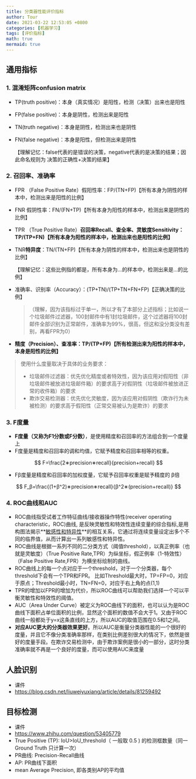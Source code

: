 ```yaml
---
title: 分类器性能评价指标
author: Tour
date: 2021-03-22 12:53:05 +0800
categories: [机器学习]
tags: [评价指标]
math: true
mermaid: true
---
```


## 通用指标

### 1. 混淆矩阵confusion matrix

* TP(truth positive)：本身（真实情况）是阳性，检测（决策）出来也是阳性

* FP(false positive)：本身是阴性，检测出来是阳性

* TN(truth negative)：本身是阴性，检测出来也是阴性

* FN(false negative)：本身是阳性，但检测出来是阴性

  【理解记忆：false代表的是错误的决策，negative代表的是决策的结果；因此命名规则为 决策的正确性+决策的结果】

### 2. 召回率、准确率

* FPR （False Positive Rate）假阳性率：FP/(TN+FP)【所有本身为阴性的样本中，检测出来是阳性的比例】

* FNR 假阴性率：FN/(FN+TP)【所有本身为阳性的样本中，检测出来是阴性的比例】

* TPR （True Positive Rate）**召回率Recall、查全率、灵敏度Sensitivity：TP/(TP+FN)【所有本身为阳性的样本中，检测出来也是阳性的比例】**

* TNR**特异度**：TN/(TN+FP)【所有本身为阴性的样本中，检测出来也是阴性的比例】

  【理解记忆：这些比例指的都是，所有本身为...的样本中，检测出来是...的比例】

* 准确率、识别率（Accuracy）：(TP+TN)/(TP+TN+FN+FP)【正确决策的比例】

  > （理解，因为该指标过于单一，所以才有了本部分上述指标；比如说一个垃圾邮件过滤器，100封邮件中有1封垃圾邮件，这个过滤器将100封邮件全部识别为正常邮件，准确率为99%，很高，但这和没分类没有差别，再看FPR为0）

* **精度（Precision）、查准率：TP/(TP+FP)【所有检测出来为阳性的样本中，本身是阳性的比例】**

> 使用什么度量取决于具体的业务要求：
>
> * 垃圾邮件过滤器：优先优化精度或者特效性，因为该应用对假阳性（非垃圾邮件被放进垃圾邮件箱）的要求高于对假阴性（垃圾邮件被放进正常的收件箱）的要求
> * 欺诈交易检测器：优先优化灵敏度，因为该应用对假阴性（欺诈行为未被检测）的要求高于假阳性（正常交易被认为是欺诈）的要求

### 3. F度量

* **F度量（又称为F1分数或F分数）**，是使用精度和召回率的方法组合到一个度量上
* F度量是精度和召回率的调和均值，它赋予精度和召回率相等的权重。

$$
F=\frac{2∗precision∗recall}{precision+recall}
$$



* Fβ度量是精度和召回率的加权度量，它赋予召回率权重是赋予精度的 β倍

$$
F_β=\frac{(1+β^2)∗precision∗recall}{β^2∗(precision+recall)}
$$

### 4. ROC曲线和AUC

* ROC曲线指受试者工作特征曲线/接收器操作特性(receiver operating characteristic，ROC)曲线, 是反映灵敏性和特效性连续变量的综合指标,是用构图法揭示**<u>敏感性和特异性</u>**的相互关系，它通过将连续变量设定出多个不同的临界值，从而计算出一系列敏感性和特异性。
* ROC曲线是根据一系列不同的二分类方式（阈值threshold），以真正例率（也就是灵敏度）（True Positive Rate,TPR）为纵坐标，假正例率（1-特效性）（False Positive Rate,FPR）为横坐标绘制的曲线。
* ROC曲线上的每一个点对应于一个threshold，对于一个分类器，每个threshold下会有一个TPR和FPR。 比如Threshold最大时，TP=FP=0，对应于原点；Threshold最小时，TN=FN=0，对应于右上角的点(1,1)
* TPR的增加以FPR的增加为代价，所以ROC曲线可以帮助我们选择一个可以平衡灵敏性和特效性的阈值。
* AUC（Area Under Curve）被定义为ROC曲线下的面积，也可以认为是ROC曲线下面积占单位面积的比例，显然这个面积的数值不会大于1。又由于ROC曲线一般都处于y=x这条直线的上方，所以AUC的取值范围在0.5和1之间。
* **对应AUC更大的分类器效果更好**。所以AUC是衡量分类器性能的一个很好的度量，并且它不像分类准确率那样，在类别比例差别很大的情况下，依然是很好的度量手段。在欺诈交易检测中，由于欺诈案例是很小的一部分，这时分类准确率就不再是一个良好的度量，而可以使用AUC来度量

## 人脸识别

* 课件
* https://blog.csdn.net/liuweiyuxiang/article/details/81259492

## 目标检测

* 课件
* https://www.zhihu.com/question/53405779
* True Positive (TP): IoU>IoU_threshold（ 一般取 0.5 ) 的检测框数量（同一 Ground Truth 只计算一次）
* PR曲线: Precision-Recall曲线
* AP: PR曲线下面积
* mean Average Precision, 即各类别AP的平均值